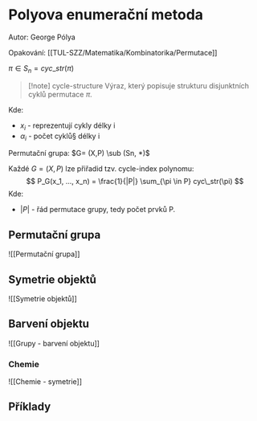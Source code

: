 # Polyova enumerační metoda

Autor: George Pólya

Opakování: [[TUL-SZZ/Matematika/Kombinatorika/Permutace]]

$\pi \in S_n = cyc\_str(\pi)$ 

> [!note] cycle-structure
> Výraz, který popisuje strukturu disjunktních cyklů permutace $\pi$.

Kde:
- $x_i$ - reprezentují cykly délky i
- $\alpha_i$ - počet cyklů§ délky i

Permutační grupa: $G= (X,P) \sub (Sn, *)$

Každé $G=(X,P)$ lze přiřadid tzv. cycle-index polynomu:
$$
P_G(x_1, ..., x_n) = \frac{1}{|P|} \sum_{\pi \in P} cyc\_str(\pi)
$$
Kde:
- $|P|$ - řád permutace grupy, tedy počet prvků P.

## Permutační grupa
![[Permutační grupa]]

## Symetrie objektů
![[Symetrie objektů]]
## Barvení objektu
![[Grupy - barvení objektu]]

### Chemie
![[Chemie - symetrie]]

## Příklady
